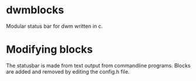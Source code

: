 # dwmblocks

Modular status bar for dwm written in c.

# Modifying blocks

The statusbar is made from text output from commandline programs.  Blocks are
added and removed by editing the config.h file.

